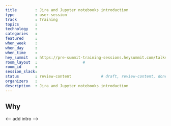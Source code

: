 ```yaml
---
title        : Jira and Jupyter notebooks introduction
type         : user-session
track        : Training
topics       : 
technology   :
categories   :
featured     : 
when_week    : 
when_day     : 
when_time    :
hey_summit   : https://pre-summit-training-sessions.heysummit.com/talks/jira-jupyter-notebooks-integration/
room_layout  :                    #
room_id      :
session_slack:
status       : review-content             # draft, review-content, done
organizers   :
description  : Jira and Jupyter notebooks introduction
---
```


## Why

<-- add intro -->
